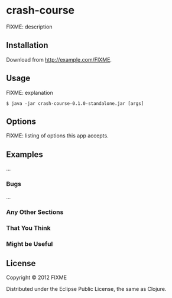 # crash-course

FIXME: description

## Installation

Download from http://example.com/FIXME.

## Usage

FIXME: explanation

    $ java -jar crash-course-0.1.0-standalone.jar [args]

## Options

FIXME: listing of options this app accepts.

## Examples

...

### Bugs

...

### Any Other Sections
### That You Think
### Might be Useful

## License

Copyright © 2012 FIXME

Distributed under the Eclipse Public License, the same as Clojure.
